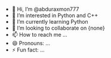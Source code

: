 - 👋 Hi, I’m @abduraxmon777
- 👀 I’m interested in Python and C++
- 🌱 I’m currently learning Python
- 💞️ I’m looking to collaborate on {none}
- 📫 How to reach me ...
- 😄 Pronouns: ...
- ⚡ Fun fact: ...

<!---
abduraxmon777/abduraxmon777 is a ✨ special ✨ repository because its `README.md` (this file) appears on your GitHub profile.
You can click the Preview link to take a look at your changes.
--->
